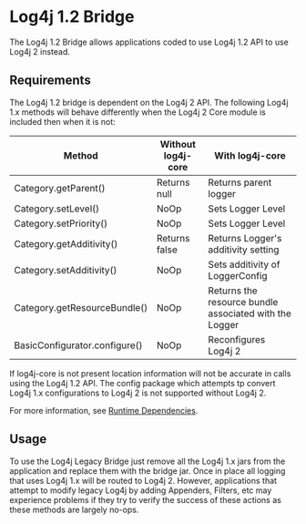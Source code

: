 <!-- vim: set syn=markdown : -->
<!--
    Licensed to the Apache Software Foundation (ASF) under one or more
    contributor license agreements.  See the NOTICE file distributed with
    this work for additional information regarding copyright ownership.
    The ASF licenses this file to You under the Apache License, Version 2.0
    (the "License"); you may not use this file except in compliance with
    the License.  You may obtain a copy of the License at

         http://www.apache.org/licenses/LICENSE-2.0

    Unless required by applicable law or agreed to in writing, software
    distributed under the License is distributed on an "AS IS" BASIS,
    WITHOUT WARRANTIES OR CONDITIONS OF ANY KIND, either express or implied.
    See the License for the specific language governing permissions and
    limitations under the License.
-->

# Log4j 1.2 Bridge

The Log4j 1.2 Bridge allows applications coded to use Log4j 1.2 API to use
Log4j 2 instead.

## Requirements

The Log4j 1.2 bridge is dependent on the Log4j 2 API. The following Log4j 1.x methods will behave differently when
the Log4j 2 Core module is included then when it is not:

| Method                        | Without log4j-core | With log4j-core                      |
| ----------------------------- | ------------------ | ------------------------------------ |
| Category.getParent()          | Returns null       | Returns parent logger                |
| Category.setLevel()           | NoOp               | Sets Logger Level                    |
| Category.setPriority()        | NoOp               | Sets Logger Level                    | 
| Category.getAdditivity()      | Returns false      | Returns Logger's additivity setting  | 
| Category.setAdditivity()      | NoOp               | Sets additivity of LoggerConfig      |
| Category.getResourceBundle()  | NoOp               | Returns the resource bundle associated with the Logger |
| BasicConfigurator.configure() | NoOp               | Reconfigures Log4j 2                 |

If log4j-core is not present location information will not be accurate in calls using the Log4j 1.2 API. The config
package which attempts tp convert Log4j 1.x configurations to Log4j 2 is not supported without Log4j 2.  

For more information, see [Runtime Dependencies](../runtime-dependencies.html).

## Usage

To use the Log4j Legacy Bridge just remove all the Log4j 1.x jars from the application and replace them
with the bridge jar. Once in place all logging that uses Log4j 1.x will be routed to Log4j 2. However,
applications that attempt to modify legacy Log4j by adding Appenders, Filters, etc may experience problems
if they try to verify the success of these actions as these methods are largely no-ops.
